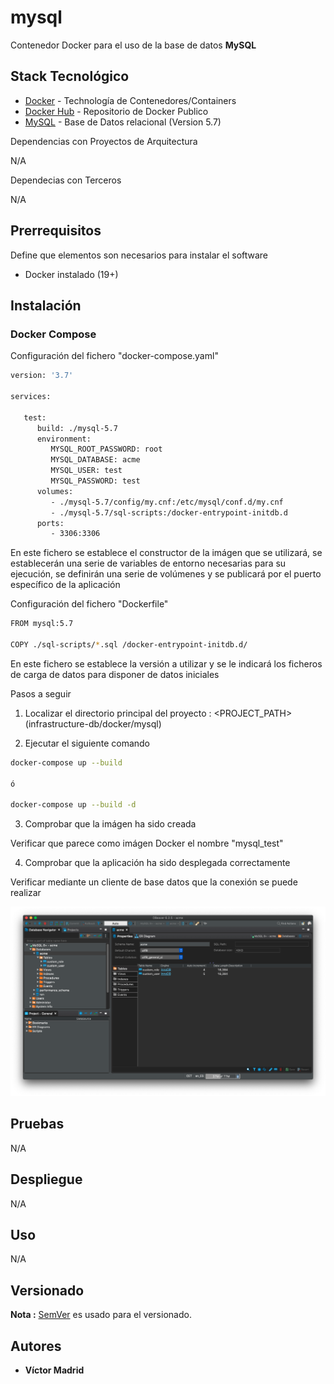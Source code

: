# mysql

Contenedor Docker para el uso de la base de datos  **MySQL**





## Stack Tecnológico

* [Docker](https://www.docker.com/) - Technología de Contenedores/Containers
* [Docker Hub](https://hub.docker.com/) - Repositorio de Docker Publico
* [MySQL](https://www.mysql.com/) - Base de Datos relacional (Version 5.7)

Dependencias con Proyectos de Arquitectura

N/A

Dependecias con Terceros

N/A





## Prerrequisitos

Define que elementos son necesarios para instalar el software

* Docker instalado (19+)





## Instalación

### Docker Compose

Configuración del fichero "docker-compose.yaml"

```bash
version: '3.7'

services:

   test:
      build: ./mysql-5.7
      environment:
         MYSQL_ROOT_PASSWORD: root
         MYSQL_DATABASE: acme
         MYSQL_USER: test
         MYSQL_PASSWORD: test
      volumes:
         - ./mysql-5.7/config/my.cnf:/etc/mysql/conf.d/my.cnf
         - ./mysql-5.7/sql-scripts:/docker-entrypoint-initdb.d
      ports:
         - 3306:3306
```

En este fichero se establece el constructor de la imágen que se utilizará, se establecerán una serie de variables de entorno necesarias para su ejecución, se definirán una serie de volúmenes y se publicará por el puerto específico de la aplicación

Configuración del fichero "Dockerfile"

```bash
FROM mysql:5.7

COPY ./sql-scripts/*.sql /docker-entrypoint-initdb.d/
```

En este fichero se establece la versión a utilizar y se le indicará los ficheros de carga de datos para disponer de datos iniciales

Pasos a seguir


1. Localizar el directorio principal del proyecto : <PROJECT_PATH> (infrastructure-db/docker/mysql)

2. Ejecutar el siguiente comando

```bash
docker-compose up --build

ó

docker-compose up --build -d
```

3. Comprobar que la imágen ha sido creada

Verificar que parece como imágen Docker el nombre "mysql_test"

4. Comprobar que la aplicación ha sido desplegada correctamente

Verificar mediante un cliente de base datos que la conexión se puede realizar

![Comprobación Conexión de Cliente de Base de datos](https://github.com/vjmadrid/enmilocalfunciona-schemaspy/blob/master/images/mysql-client-test.png)





## Pruebas

N/A





## Despliegue

N/A





## Uso

N/A





## Versionado

**Nota :** [SemVer](http://semver.org/) es usado para el versionado.





## Autores

* **Víctor Madrid**
